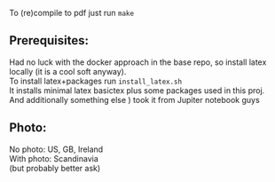 To (re)compile to pdf just run `make`

Prerequisites:
--------------
Had no luck with the docker approach in the base repo, so install latex locally (it is a cool soft anyway).  
To install latex+packages run `install_latex.sh`  
It installs minimal latex basictex plus some packages used in this proj.  
And additionally something else ) took it from Jupiter notebook guys

Photo:
-------------
No photo: US, GB, Ireland  
With photo: Scandinavia  
(but probably better ask)
